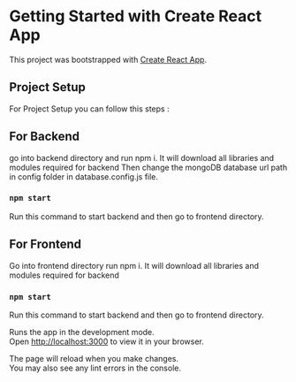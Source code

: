 # Getting Started with Create React App

This project was bootstrapped with [Create React App](https://github.com/facebook/create-react-app).

## Project Setup
For Project Setup you can follow this steps :

## For Backend
go into backend directory and run npm i.
It will download all libraries and modules required for backend 
Then change the mongoDB database url path in config folder in database.config.js file.

### `npm start`
Run this command to start backend and then go to frontend directory.

## For Frontend
Go into frontend directory run npm i.
It will download all libraries and modules required for backend 

### `npm start`
Run this command to start backend and then go to frontend directory.

Runs the app in the development mode.\
Open [http://localhost:3000](http://localhost:3000) to view it in your browser.

The page will reload when you make changes.\
You may also see any lint errors in the console.

